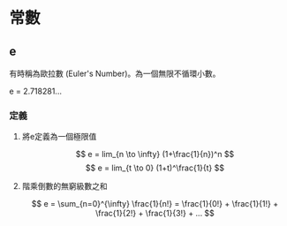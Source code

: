 # 常數

## e
有時稱為歐拉數 (Euler's Number)。為一個無限不循環小數。

e = 2.718281...

### 定義

1. 將e定義為一個極限值 

	$$
	e = lim_{n \to \infty} (1+\frac{1}{n})^n
	$$
	$$
	e = lim_{t \to 0} (1+t)^\frac{1}{t}
	$$

2. 階乘倒數的無窮級數之和

	$$
	e = \sum_{n=0}^{\infty} \frac{1}{n!} = \frac{1}{0!} + \frac{1}{1!} + \frac{1}{2!} + \frac{1}{3!} + ...
	$$

